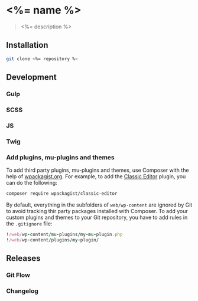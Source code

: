 # <%= name %>

> <%= description %>

## Installation

```bash
git clone <%= repository %>
```

## Development

### Gulp

### SCSS

### JS

### Twig

### Add plugins, mu-plugins and themes

To add third party plugins, mu-plugins and themes, use Composer with the help of [wpackagist.org](https://wpackagist.org/). For example, to add the [Classic Editor]() plugin, you can do the following:

```bash
composer require wpackagist/classic-editor
```

By default, everything in the subfolders of `web/wp-content` are ignored by Git to avoid tracking thir party packages installed with Composer. To add your custom plugins and themes to your Git repository, you have to add rules in the `.gitignore` file:

```ruby
!/web/wp-content/mu-plugins/my-mu-plugin.php
!/web/wp-content/plugins/my-plugin/
```

## Releases

### Git Flow 

### Changelog

